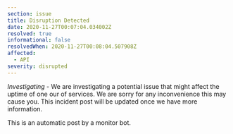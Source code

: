 ```yaml
---
section: issue
title: Disruption Detected
date: 2020-11-27T00:07:04.034002Z
resolved: true
informational: false
resolvedWhen: 2020-11-27T00:08:04.507908Z
affected:
  - API
severity: disrupted
---
```

*Investigating* - We are investigating a potential issue that might affect the uptime of one our of services. We are sorry for any inconvenience this may cause you. This incident post will be updated once we have more information.

This is an automatic post by a monitor bot.
        